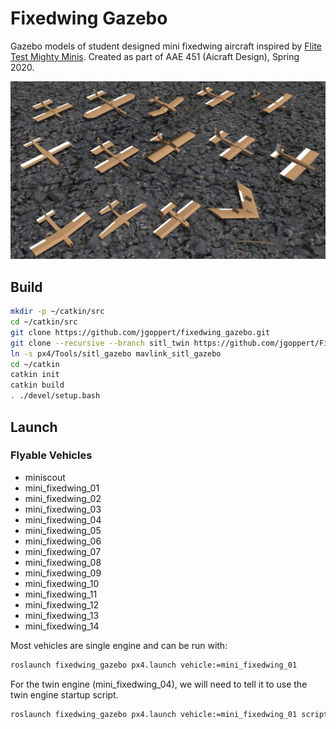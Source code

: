 # Fixedwing Gazebo
Gazebo models of student designed mini fixedwing aircraft inspired by [Flite Test Mighty Minis](https://www.flitetest.com/articles/ft-mighty-minis). Created as part of AAE 451 (Aicraft Design), Spring 2020.

![group_photo](data/group.png)

## Build

```bash
mkdir -p ~/catkin/src
cd ~/catkin/src
git clone https://github.com/jgoppert/fixedwing_gazebo.git
git clone --recursive --branch sitl_twin https://github.com/jgoppert/Firmware.git px4
ln -s px4/Tools/sitl_gazebo mavlink_sitl_gazebo
cd ~/catkin
catkin init
catkin build
. ./devel/setup.bash
```
## Launch

### Flyable Vehicles
 * miniscout
 * mini_fixedwing_01
 * mini_fixedwing_02
 * mini_fixedwing_03
 * mini_fixedwing_04
 * mini_fixedwing_05
 * mini_fixedwing_06
 * mini_fixedwing_07
 * mini_fixedwing_08
 * mini_fixedwing_09
 * mini_fixedwing_10
 * mini_fixedwing_11
 * mini_fixedwing_12
 * mini_fixedwing_13
 * mini_fixedwing_14

Most vehicles are single engine and can be run with:

```bash
roslaunch fixedwing_gazebo px4.launch vehicle:=mini_fixedwing_01
```

For the twin engine (mini_fixedwing_04), we will need to tell it to use the twin engine startup script.

```bash
roslaunch fixedwing_gazebo px4.launch vehicle:=mini_fixedwing_01 script:=plane_twin
```

<!--  vim: set et fenc=utf-8 ff=unix sts=0 sw=2 ts=2 :  -->

